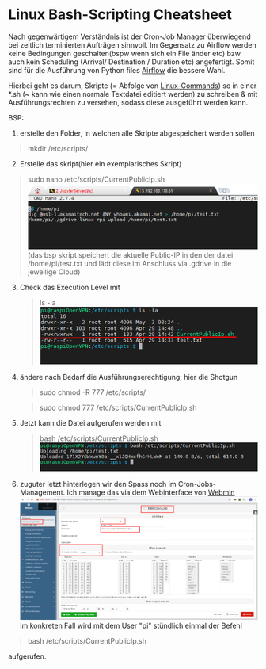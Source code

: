 # Linux Bash-Scripting Cheatsheet

Nach gegenwärtigem Verständnis ist der Cron-Job Manager überwiegend bei zeitlich terminierten Aufträgen sinnvoll. Im Gegensatz zu Airflow werden keine Bedingungen geschalten(bspw wenn sich ein File änder etc) bzw auch kein Scheduling (Arrival/ Destination / Duration etc) angefertigt. Somit sind für die Ausführung von Python files [Airflow](./../Airflow/Rollout-Airflow.md) die bessere Wahl.

Hierbei geht es darum, Skripte (= Abfolge von [Linux-Commands](../Linux-Cheat-Sheet.md)) so in einer \*.sh (~ kann wie einen normale Textdatei editiert werden) zu schreiben & mit Ausführungsrechten zu versehen, sodass diese ausgeführt werden kann.

BSP: 
1. erstelle den Folder, in welchen alle Skripte abgespeichert werden sollen
  > mkdir /etc/scripts/
2. Erstelle das skript(hier ein exemplarisches Skript)
  > sudo nano  /etc/scripts/CurrentPublicIp.sh
  ![](imgs/2020-05-03-10-23-32.png)
  (das bsp skript speichert die aktuelle Public-IP in den der datei /home/pi/test.txt und lädt diese im Anschluss via .gdrive in die jeweilige Cloud)
3. Check das Execution Level mit
   >ls -la
   ![](imgs/2020-05-03-10-52-53.png)

4. ändere nach Bedarf die Ausführungserechtigung; hier die Shotgun
   >sudo chmod -R 777  /etc/scripts/

   > sudo chmod 777 /etc/scripts/CurrentPublicIp.sh

5. Jetzt kann die Datei aufgerufen werden mit 
   > bash /etc/scripts/CurrentPublicIp.sh
   ![](imgs/2020-05-03-10-55-11.png)

6. zuguter letzt hinterlegen wir den Spass noch im Cron-Jobs-Management. Ich manage das via dem Webinterface von [Webmin](../webmin/RolloutWebmin.md) 
![](imgs/2020-05-03-10-58-23.png)
im konkreten Fall wird mit dem User "pi" stündlich einmal der Befehl 
> bash /etc/scripts/CurrentPublicIp.sh

aufgerufen. 